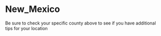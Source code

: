 # New_Mexico
Be sure to check your specific county above to see if you have additional tips for your location